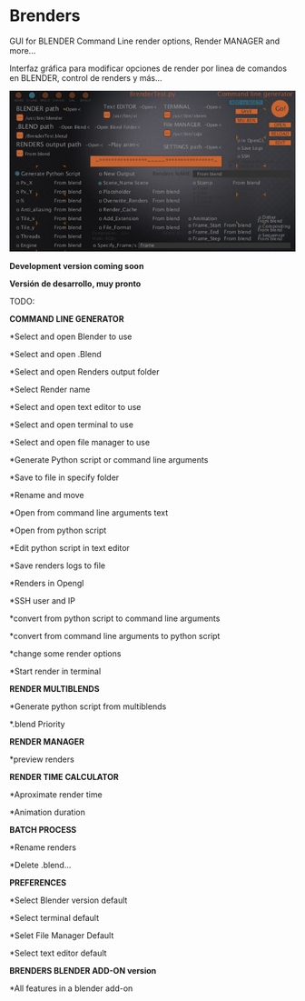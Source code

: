 # Brenders
GUI for BLENDER Command Line render options, Render MANAGER and more...

Interfaz gráfica para modificar opciones de render por linea de comandos en BLENDER, control de renders y más...

![CommandLineGenerator](https://github.com/eLeDeTe-LoDeTanda/Brenders/blob/master/BRENDERSv1.0dev_CommandLineGenerator.png)

**Development version coming soon**

**Versión de desarrollo, muy pronto**

TODO:

**COMMAND LINE GENERATOR**

*Select and open Blender to use

*Select and open .Blend

*Select and open Renders output folder

*Select Render name

*Select and open text editor to use

*Select and open terminal to use

*Select and open file manager to use

*Generate Python script or command line arguments

*Save to file in specify folder

*Rename and move

*Open from command line arguments text

*Open from python script

*Edit python script in text editor

*Save renders logs to file

*Renders in Opengl

*SSH user and IP

*convert from python script to command line arguments

*convert from command line arguments to python script

*change some render options

*Start render in terminal


**RENDER MULTIBLENDS**

*Generate python script from multiblends

*.blend Priority

**RENDER MANAGER**

*preview renders

**RENDER TIME CALCULATOR**

*Aproximate render time

*Animation duration

**BATCH PROCESS**

*Rename renders

*Delete .blend...

**PREFERENCES**

*Select Blender version default

*Select terminal default

*Selet File Manager Default

*Select text editor default

**BRENDERS BLENDER ADD-ON version**

*All features in a blender add-on


